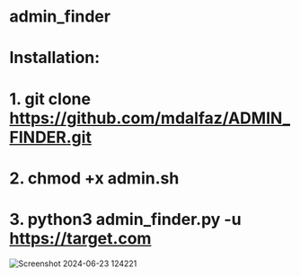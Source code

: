 # **admin_finder**
# **Installation:**
# 1. git clone https://github.com/mdalfaz/ADMIN_FINDER.git
 
# 2. chmod +x admin.sh

# 3. python3 admin_finder.py -u https://target.com

![Screenshot 2024-06-23 124221](https://github.com/mdalfaz/ADMIN_FINDER/assets/125147223/519dc3c3-4698-4158-a347-802af3ec4b80)
